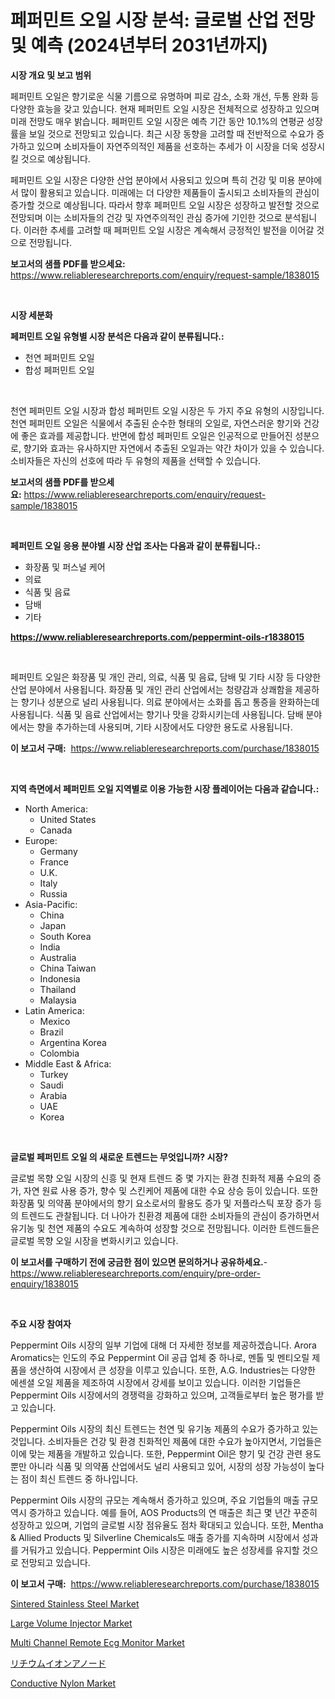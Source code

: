 <p><h1>페퍼민트 오일 시장 분석: 글로벌 산업 전망 및 예측 (2024년부터 2031년까지)</h1></p><p><strong>시장 개요 및 보고 범위</strong></p>
<p><p>페퍼민트 오일은 향기로운 식물 기름으로 유명하며 피로 감소, 소화 개선, 두통 완화 등 다양한 효능을 갖고 있습니다. 현재 페퍼민트 오일 시장은 전체적으로 성장하고 있으며 미래 전망도 매우 밝습니다. 페퍼민트 오일 시장은 예측 기간 동안 10.1%의 연평균 성장률을 보일 것으로 전망되고 있습니다. 최근 시장 동향을 고려할 때 전반적으로 수요가 증가하고 있으며 소비자들이 자연주의적인 제품을 선호하는 추세가 이 시장을 더욱 성장시킬 것으로 예상됩니다.</p><p>페퍼민트 오일 시장은 다양한 산업 분야에서 사용되고 있으며 특히 건강 및 미용 분야에서 많이 활용되고 있습니다. 미래에는 더 다양한 제품들이 출시되고 소비자들의 관심이 증가할 것으로 예상됩니다. 따라서 향후 페퍼민트 오일 시장은 성장하고 발전할 것으로 전망되며 이는 소비자들의 건강 및 자연주의적인 관심 증가에 기인한 것으로 분석됩니다. 이러한 추세를 고려할 때 페퍼민트 오일 시장은 계속해서 긍정적인 발전을 이어갈 것으로 전망됩니다.</p></p>
<p><strong>보고서의 샘플 PDF를 받으세요:</strong> <a href="https://www.reliableresearchreports.com/enquiry/request-sample/1838015">https://www.reliableresearchreports.com/enquiry/request-sample/1838015</a></p>
<p>&nbsp;</p>
<p><strong>시장 세분화</strong></p>
<p><strong>페퍼민트 오일 유형별 시장 분석은 다음과 같이 분류됩니다.:</strong></p>
<p><ul><li>천연 페퍼민트 오일</li><li>합성 페퍼민트 오일</li></ul></p>
<p>&nbsp;</p>
<p><p>천연 페퍼민트 오일 시장과 합성 페퍼민트 오일 시장은 두 가지 주요 유형의 시장입니다. 천연 페퍼민트 오일은 식물에서 추출된 순수한 형태의 오일로, 자연스러운 향기와 건강에 좋은 효과를 제공합니다. 반면에 합성 페퍼민트 오일은 인공적으로 만들어진 성분으로, 향기와 효과는 유사하지만 자연에서 추출된 오일과는 약간 차이가 있을 수 있습니다. 소비자들은 자신의 선호에 따라 두 유형의 제품을 선택할 수 있습니다.</p></p>
<p><strong>보고서의 샘플 PDF를 받으세요:</strong>&nbsp;<a href="https://www.reliableresearchreports.com/enquiry/request-sample/1838015">https://www.reliableresearchreports.com/enquiry/request-sample/1838015</a></p>
<p>&nbsp;</p>
<p><strong> 페퍼민트 오일 응용 분야별 시장 산업 조사는 다음과 같이 분류됩니다.:</strong></p>
<p><ul><li>화장품 및 퍼스널 케어</li><li>의료</li><li>식품 및 음료</li><li>담배</li><li>기타</li></ul></p>
<p><strong><a href="https://www.reliableresearchreports.com/peppermint-oils-r1838015">https://www.reliableresearchreports.com/peppermint-oils-r1838015</a></strong></p>
<p>&nbsp;</p>
<p><p>페퍼민트 오일은 화장품 및 개인 관리, 의료, 식품 및 음료, 담배 및 기타 시장 등 다양한 산업 분야에서 사용됩니다. 화장품 및 개인 관리 산업에서는 청량감과 상쾌함을 제공하는 향기나 성분으로 널리 사용됩니다. 의료 분야에서는 소화를 돕고 통증을 완화하는데 사용됩니다. 식품 및 음료 산업에서는 향기나 맛을 강화시키는데 사용됩니다. 담배 분야에서는 향을 추가하는데 사용되며, 기타 시장에서도 다양한 용도로 사용됩니다.</p></p>
<p><strong>이 보고서 구매:</strong>&nbsp; <a href="https://www.reliableresearchreports.com/purchase/1838015">https://www.reliableresearchreports.com/purchase/1838015</a></p>
<p>&nbsp;</p>
<p><strong>지역 측면에서 페퍼민트 오일 지역별로 이용 가능한 시장 플레이어는 다음과 같습니다.:</strong></p>
<p><ul>
    <li>
        North America:
        <ul>
            <li>United States</li>
            <li>Canada</li>
        </ul>
    </li>
    <li>
        Europe:
        <ul>
            <li>Germany</li>
            <li>France</li>
            <li>U.K.</li>
            <li>Italy</li>
            <li>Russia</li>
        </ul>
    </li>
    <li>
        Asia-Pacific:
        <ul>
            <li>China</li>
            <li>Japan</li>
            <li>South Korea</li>
            <li>India</li>
            <li>Australia</li>
            <li>China Taiwan</li>
            <li>Indonesia</li>
            <li>Thailand</li>
            <li>Malaysia</li>
        </ul>
    </li>
    <li>
        Latin America:
        <ul>
            <li>Mexico</li>
            <li>Brazil</li>
            <li>Argentina Korea</li>
            <li>Colombia</li>
        </ul>
    </li>
    <li>
        Middle East & Africa:
        <ul>
            <li>Turkey</li>
            <li>Saudi</li>
            <li>Arabia</li>
            <li>UAE</li>
            <li>Korea</li>
        </ul>
    </li>
    </ul></p>
<p>&nbsp;</p>
<p><strong>글로벌 페퍼민트 오일 의 새로운 트렌드는 무엇입니까? 시장?</strong></p>
<p><p>글로벌 목향 오일 시장의 신흥 및 현재 트렌드 중 몇 가지는 환경 친화적 제품 수요의 증가, 자연 원료 사용 증가, 향수 및 스킨케어 제품에 대한 수요 상승 등이 있습니다. 또한 화장품 및 의약품 분야에서의 향기 요소로서의 활용도 증가 및 저플라스틱 포장 증가 등의 트렌드도 관찰됩니다. 더 나아가 친환경 제품에 대한 소비자들의 관심이 증가하면서 유기농 및 천연 제품의 수요도 계속하여 성장할 것으로 전망됩니다. 이러한 트렌드들은 글로벌 목향 오일 시장을 변화시키고 있습니다.</p></p>
<p><strong>이 보고서를 구매하기 전에 궁금한 점이 있으면 문의하거나 공유하세요.</strong>- <a href="https://www.reliableresearchreports.com/enquiry/pre-order-enquiry/1838015">https://www.reliableresearchreports.com/enquiry/pre-order-enquiry/1838015</a></p>
<p>&nbsp;</p>
<p><strong>주요 시장 참여자</strong></p>
<p><p>Peppermint Oils 시장의 일부 기업에 대해 더 자세한 정보를 제공하겠습니다. Arora Aromatics는 인도의 주요 Peppermint Oil 공급 업체 중 하나로, 멘톨 및 멘티오릴 제품을 생산하여 시장에서 큰 성장을 이루고 있습니다. 또한, A.G. Industries는 다양한 에센셜 오일 제품을 제조하여 시장에서 강세를 보이고 있습니다. 이러한 기업들은 Peppermint Oils 시장에서의 경쟁력을 강화하고 있으며, 고객들로부터 높은 평가를 받고 있습니다.</p><p>Peppermint Oils 시장의 최신 트렌드는 천연 및 유기농 제품의 수요가 증가하고 있는 것입니다. 소비자들은 건강 및 환경 친화적인 제품에 대한 수요가 높아지면서, 기업들은 이에 맞는 제품을 개발하고 있습니다. 또한, Peppermint Oil은 향기 및 건강 관련 용도뿐만 아니라 식품 및 의약품 산업에서도 널리 사용되고 있어, 시장의 성장 가능성이 높다는 점이 최신 트렌드 중 하나입니다.</p><p>Peppermint Oils 시장의 규모는 계속해서 증가하고 있으며, 주요 기업들의 매출 규모 역시 증가하고 있습니다. 예를 들어, AOS Products의 연 매출은 최근 몇 년간 꾸준히 성장하고 있으며, 기업의 글로벌 시장 점유율도 점차 확대되고 있습니다. 또한, Mentha & Allied Products 및 Silverline Chemicals도 매출 증가를 지속하며 시장에서 성과를 거둬가고 있습니다. Peppermint Oils 시장은 미래에도 높은 성장세를 유지할 것으로 전망되고 있습니다.</p></p>
<p><strong>이 보고서 구매:</strong>&nbsp;&nbsp;<a href="https://www.reliableresearchreports.com/purchase/1838015">https://www.reliableresearchreports.com/purchase/1838015</a></p>
<p><p><a href="https://www.linkedin.com/pulse/sintered-stainless-steel-market-size-share-global-analysis-mftye?trackingId=KksHlix1DBJvzzM2Q7rY7w%3D%3D">Sintered Stainless Steel Market</a></p><p><a href="https://github.com/biheemgalvinlouises6hokrh3h/Market-Research-Report-List-2/blob/main/large-volume-injector-market.md">Large Volume Injector Market</a></p><p><a href="https://github.com/guneycigdem35/Market-Research-Report-List-2/blob/main/multi-channel-remote-ecg-monitor-market.md">Multi Channel Remote Ecg Monitor Market</a></p><p><a href="https://github.com/zoetazuur/Market-Research-Report-List-1/blob/main/494421223384.md">リチウムイオンアノード</a></p><p><a href="https://www.linkedin.com/pulse/conductive-nylon-market-research-report-forecasted-period-4wabe?trackingId=S0HSb%2BCxEz8qsi8DkMT79A%3D%3D">Conductive Nylon Market</a></p></p>